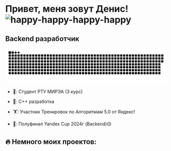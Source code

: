 # Привет, меня зовут Денис! ![happy-happy-happy-happy](https://github.com/DenMeow/DenMeow/assets/127181531/bc9b1125-7b50-49f1-a247-b9fe0eaa700b)

Backend разработчик
--------------------
<p align="center">
 <img width="600" src="github-snake.svg" alt="snake"/>
</p>

- 🔭: Студент РТУ МИРЭА (3 курс)

- 👾: С++ разработка

- 🏋️: Участник Тренировок по Алгоритмам 5.0 от Яндекс!

- 🥸: Полуфинал Yandex Cup 2024г (Backend)🟡

🔥 Немного моих проектов:
----------------
